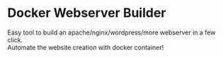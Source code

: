 # Docker Webserver Builder
Easy tool to build an apache/nginx/wordpress/more webserver in a few click.  
Automate the website creation with docker container!
